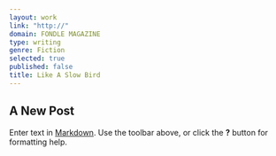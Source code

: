 ```yaml
---
layout: work
link: "http://"
domain: FONDLE MAGAZINE
type: writing
genre: Fiction
selected: true
published: false
title: Like A Slow Bird
---
```


## A New Post

Enter text in [Markdown](http://daringfireball.net/projects/markdown/). Use the toolbar above, or click the **?** button for formatting help.

